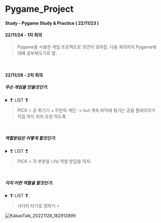 # Pygame_Project
#### Study - Pygame Study & Practice ( 22/11/23 )

#### 22/11/24 - 1차 회의

> Pygame을 사용한 게임 프로젝트로 의견이 모아짐.
> 다음 회의까지 Pygame에 대해 공부해오기로 함.

<br>        

#### 22/11/28 - 2차 회의

##### 무슨 게임을 만들것인가.

<details>
<summary>❣ LIST ❣ </summary>

> 1. MAME 처럼 여러 게임의 종합패키지
> 2. 무한의 계단
> 3. 마리오 같은 스테이지형 게임
> 4. 킹받는 점프맵 게임
> 5. 피카츄 배구
> 6. 공 튀기기 + 무한의 계단
> 7. 공 튀기기 + 무한의 계단 + 점프맵 ( 무한의 계단을 공이 올라가면서 높이에 따른 점수로 태초마을은 0점 )

</details>

> PICK > 공 튀기기 + 무한의 계단 -> but 계속 바닥에 튕기는 공을 플레이어가 직접 착지 위치 조정 하도록

<br>
 
##### 역할분담은 어떻게 할것인가.

<details>
<summary> ❣ LIST ❣ </summary>

> 1. 같은 게임을 각자 만들어서 코드 비교?
> 2. 각 부분을 나눠 역할 분담?

</details>

 > PICK > 각 부분을 나눠 역할 분담을 하자.
 
 <br>
 
 ##### 각자 어떤 역할을 할것인가.
 
<details>
<summary> ❣ LIST ❣ </summary>

> 1. 랜덤으로 계단 나오는 맵 구현 [ 배경, 지형 ] -> 배경은 한 화면에서의 기능 구현 후
> 2. 계속 바닥에 튕기는 공 + 키보드 입력 구현
> 3. 지형 이외의 공간은 추락하는 것 구현

</details>

> 사다리 타기로 정하기 >

![KakaoTalk_20221128_182912899](https://user-images.githubusercontent.com/95046369/204242497-b0e60bf3-fcb8-4d58-9752-19e113b5e0ac.png)

<br>
